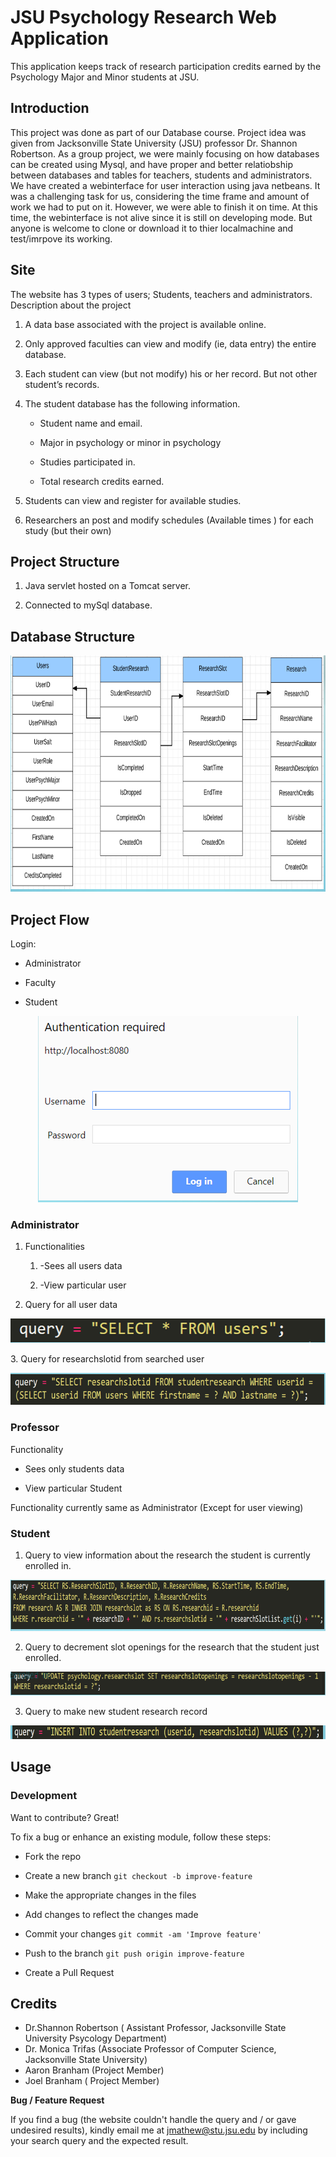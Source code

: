 # JSU Psychology Research Web Application

This application keeps track of research participation credits earned by
the Psychology Major and Minor students at JSU.

## Introduction

This project was done as part of our Database course. Project idea was given from Jacksonville State University (JSU) professor Dr. Shannon Robertson. As a group project, we were mainly focusing on how databases can be created using Mysql, and have proper and better relatiobship between databases and tables for teachers, students and administrators. We have created a webinterface for user interaction using java netbeans. It was a challenging task for us, considering the time frame and amount of work we had to put on it. However, we were able to finish it on time. At this time, the webinterface is not alive since it is still on developing mode. But anyone is welcome to clone or download it to thier localmachine and test/imrpove its working. 

## **Site**

The website has 3 types of users; Students, teachers and administrators.
Description about the project

1.  A data base associated with the project is available online.

2.  Only approved faculties can view and modify (ie, data entry) the
    entire database.

3.  Each student can view (but not modify) his or her record. But not
    other student’s records.

4.  The student database has the following information.

    -  Student name and email.

    -  Major in psychology or minor in psychology

    -  Studies participated in.

    -  Total research credits earned.

5.  Students can view and register for available studies.

6.  Researchers an post and modify schedules (Available times ) for each
    study (but their own)

## **Project Structure**

1.  Java servlet hosted on a Tomcat server.

2.  Connected to mySql database.

## **Database Structure**
<p align="center">
  <img width="819" height="378" src="PsychologyResearchApp/Images/1.PNG">
</p>

## **Project Flow**

 Login:

- Administrator

- Faculty

- Student

<p align="center">
  <img width="416" height="298" src="PsychologyResearchApp/Images/2.PNG">
</p>

### **Administrator**

1.  Functionalities

    1.  -Sees all users data

    2.  -View particular user

2.  Query for all user data
<p align="center">
  <img width="532" height="39" src="PsychologyResearchApp/Images/3.PNG">
</p>
3.  Query for researchslotid from searched user
<p align="center">
  <img width="683" height="51" src="PsychologyResearchApp/Images/4.PNG">
</p>

### Professor 

Functionality

- Sees only students data

- View particular Student

Functionality currently same as Administrator (Except for user viewing)

### Student

1.  Query to view information about the research the student is currently enrolled in.
<p align="center">
  <img width="841" height="82" src="PsychologyResearchApp/Images/5.PNG">
</p>

2.  Query to decrement slot openings for the research that the student just enrolled.

 <p align="center">
  <img width="708" height="38" src="PsychologyResearchApp/Images/6.PNG">
</p>

3.  Query to make new student research record
<p align="center">
  <img width="835" height="22" src="PsychologyResearchApp/Images/7.PNG">
</p>

## **Usage**

### **Development**

Want to contribute? Great!

To fix a bug or enhance an existing module, follow these steps:

-   Fork the repo

-   Create a new branch `git checkout -b improve-feature`

-   Make the appropriate changes in the files

-   Add changes to reflect the changes made

-   Commit your changes `git commit -am 'Improve feature'`

-   Push to the branch `git push origin improve-feature`

-   Create a Pull Request

## Credits
-   Dr.Shannon Robertson ( Assistant Professor, Jacksonville State University Psycology Department)
-   Dr. Monica Trifas (Associate Professor of Computer Science, Jacksonville State University)
-   Aaron Branham (Project Member)
-   Joel Branham ( Project Member)

**Bug / Feature Request**

If you find a bug (the website couldn't handle the query and / or gave
undesired results), kindly email me at <jmathew@stu.jsu.edu> by
including your search query and the expected result.
